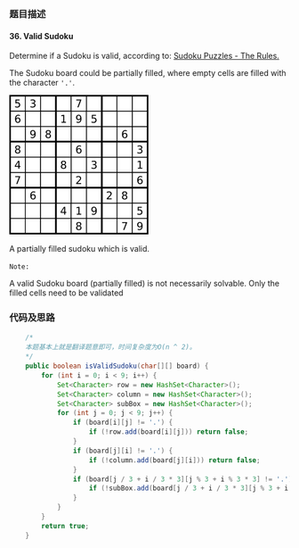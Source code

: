 ### 题目描述

#### 36. Valid Sudoku

Determine if a Sudoku is valid, according to: [Sudoku Puzzles - The Rules.](http://sudoku.com.au/TheRules.aspx)

The Sudoku board could be partially filled, where empty cells are filled with the character `'.'`.

![sudoku](imgs/sudoku.png)

A partially filled sudoku which is valid.

`Note:`

A valid Sudoku board (partially filled) is not necessarily solvable. Only the filled cells need to be validated

### 代码及思路

```java
    /*
    本题基本上就是翻译题意即可，时间复杂度为O(n ^ 2)。
    */
    public boolean isValidSudoku(char[][] board) {
        for (int i = 0; i < 9; i++) {
            Set<Character> row = new HashSet<Character>();
            Set<Character> column = new HashSet<Character>();
            Set<Character> subBox = new HashSet<Character>();
            for (int j = 0; j < 9; j++) {
                if (board[i][j] != '.') {
                    if (!row.add(board[i][j])) return false;
                }
                if (board[j][i] != '.') {
                    if (!column.add(board[j][i])) return false;
                }
                if (board[j / 3 + i / 3 * 3][j % 3 + i % 3 * 3] != '.') {
                    if (!subBox.add(board[j / 3 + i / 3 * 3][j % 3 + i % 3 * 3])) return false;
                }
            }
        }
        return true;
    }
```